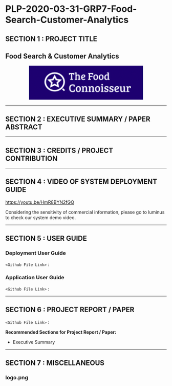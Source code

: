 # PLP-2020-03-31-GRP7-Food-Search-Customer-Analytics
## SECTION 1 : PROJECT TITLE
## Food Search & Customer Analytics

<div align=center>
<img src="Miscellaneous/system-logo.png"
     style="" />
</div>


---
## SECTION 2 : EXECUTIVE SUMMARY / PAPER ABSTRACT



---
## SECTION 3 : CREDITS / PROJECT CONTRIBUTION



---
## SECTION 4 : VIDEO OF SYSTEM DEPLOYMENT GUIDE

https://youtu.be/HmR8BYN2fGQ

Considering the sensitivity of commercial information, please go to luminus to check our system demo video.


---
## SECTION 5 : USER GUIDE
### Deployment User Guide

`<Github File Link>` : 

### Application User Guide

`<Github File Link>` :

---
## SECTION 6 : PROJECT REPORT / PAPER

`<Github File Link>` :

**Recommended Sections for Project Report / Paper:**
- Executive Summary


---
## SECTION 7 : MISCELLANEOUS

### logo.png
